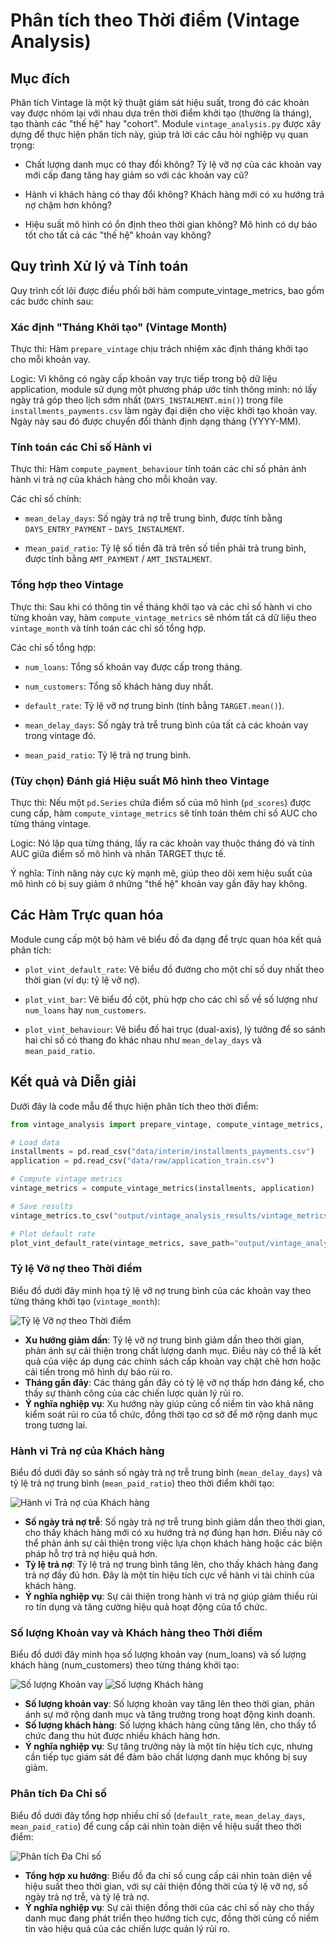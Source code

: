 # **Phân tích theo Thời điểm (Vintage Analysis)**
## **Mục đích**
Phân tích Vintage là một kỹ thuật giám sát hiệu suất, trong đó các khoản vay được nhóm lại với nhau dựa trên thời điểm khởi tạo (thường là tháng), tạo thành các "thế hệ" hay "cohort". Module `vintage_analysis.py` được xây dựng để thực hiện phân tích này, giúp trả lời các câu hỏi nghiệp vụ quan trọng:

- Chất lượng danh mục có thay đổi không? Tỷ lệ vỡ nợ của các khoản vay mới cấp đang tăng hay giảm so với các khoản vay cũ?

- Hành vi khách hàng có thay đổi không? Khách hàng mới có xu hướng trả nợ chậm hơn không?

- Hiệu suất mô hình có ổn định theo thời gian không? Mô hình có dự báo tốt cho tất cả các "thế hệ" khoản vay không?

## **Quy trình Xử lý và Tính toán**
Quy trình cốt lõi được điều phối bởi hàm compute_vintage_metrics, bao gồm các bước chính sau:

### **Xác định "Tháng Khởi tạo" (Vintage Month)**
Thực thi: Hàm `prepare_vintage` chịu trách nhiệm xác định tháng khởi tạo cho mỗi khoản vay.

Logic: Vì không có ngày cấp khoản vay trực tiếp trong bộ dữ liệu application, module sử dụng một phương pháp ước tính thông minh: nó lấy ngày trả góp theo lịch sớm nhất (`DAYS_INSTALMENT.min()`) trong file `installments_payments.csv` làm ngày đại diện cho việc khởi tạo khoản vay. Ngày này sau đó được chuyển đổi thành định dạng tháng (YYYY-MM).

### **Tính toán các Chỉ số Hành vi**
Thực thi: Hàm `compute_payment_behaviour` tính toán các chỉ số phản ánh hành vi trả nợ của khách hàng cho mỗi khoản vay.

Các chỉ số chính:

- `mean_delay_days`: Số ngày trả nợ trễ trung bình, được tính bằng `DAYS_ENTRY_PAYMENT` - `DAYS_INSTALMENT`.

- m`ean_paid_ratio`: Tỷ lệ số tiền đã trả trên số tiền phải trả trung bình, được tính bằng `AMT_PAYMENT` / `AMT_INSTALMENT`.

### **Tổng hợp theo Vintage**
Thực thi: Sau khi có thông tin về tháng khởi tạo và các chỉ số hành vi cho từng khoản vay, hàm `compute_vintage_metrics` sẽ nhóm tất cả dữ liệu theo `vintage_month` và tính toán các chỉ số tổng hợp.

Các chỉ số tổng hợp:

- `num_loans`: Tổng số khoản vay được cấp trong tháng.

- `num_customers`: Tổng số khách hàng duy nhất.

- `default_rate`: Tỷ lệ vỡ nợ trung bình (tính bằng `TARGET.mean()`).

- `mean_delay_days`: Số ngày trả trễ trung bình của tất cả các khoản vay trong vintage đó.

- `mean_paid_ratio`: Tỷ lệ trả nợ trung bình.

### **(Tùy chọn) Đánh giá Hiệu suất Mô hình theo Vintage**
Thực thi: Nếu một `pd.Series` chứa điểm số của mô hình (`pd_scores`) được cung cấp, hàm `compute_vintage_metrics` sẽ tính toán thêm chỉ số AUC cho từng tháng vintage.

Logic: Nó lặp qua từng tháng, lấy ra các khoản vay thuộc tháng đó và tính AUC giữa điểm số mô hình và nhãn TARGET thực tế.

Ý nghĩa: Tính năng này cực kỳ mạnh mẽ, giúp theo dõi xem hiệu suất của mô hình có bị suy giảm ở những "thế hệ" khoản vay gần đây hay không.

## **Các Hàm Trực quan hóa**
Module cung cấp một bộ hàm vẽ biểu đồ đa dạng để trực quan hóa kết quả phân tích:

- `plot_vint_default_rate`: Vẽ biểu đồ đường cho một chỉ số duy nhất theo thời gian (ví dụ: tỷ lệ vỡ nợ).

- `plot_vint_bar`: Vẽ biểu đồ cột, phù hợp cho các chỉ số về số lượng như `num_loans` hay `num_customers`.

- `plot_vint_behaviour`: Vẽ biểu đồ hai trục (dual-axis), lý tưởng để so sánh hai chỉ số có thang đo khác nhau như `mean_delay_days` và `mean_paid_ratio`.

## **Kết quả và Diễn giải**

Dưới đây là code mẫu để thực hiện phân tích theo thời điểm:

```python
from vintage_analysis import prepare_vintage, compute_vintage_metrics, plot_vint_default_rate

# Load data
installments = pd.read_csv("data/interim/installments_payments.csv")
application = pd.read_csv("data/raw/application_train.csv")

# Compute vintage metrics
vintage_metrics = compute_vintage_metrics(installments, application)

# Save results
vintage_metrics.to_csv("output/vintage_analysis_results/vintage_metrics.csv", index=False)

# Plot default rate
plot_vint_default_rate(vintage_metrics, save_path="output/vintage_analysis_results/vintage_default_rate.png")
```

### **Tỷ lệ Vỡ nợ theo Thời điểm**

Biểu đồ dưới đây minh họa tỷ lệ vỡ nợ trung bình của các khoản vay theo từng tháng khởi tạo (`vintage_month`):

![Tỷ lệ Vỡ nợ theo Thời điểm](../../output/vintage_analysis_results/vintage_default_rate.png)

- **Xu hướng giảm dần**: Tỷ lệ vỡ nợ trung bình giảm dần theo thời gian, phản ánh sự cải thiện trong chất lượng danh mục. Điều này có thể là kết quả của việc áp dụng các chính sách cấp khoản vay chặt chẽ hơn hoặc cải tiến trong mô hình dự báo rủi ro.
- **Tháng gần đây**: Các tháng gần đây có tỷ lệ vỡ nợ thấp hơn đáng kể, cho thấy sự thành công của các chiến lược quản lý rủi ro.
- **Ý nghĩa nghiệp vụ**: Xu hướng này giúp củng cố niềm tin vào khả năng kiểm soát rủi ro của tổ chức, đồng thời tạo cơ sở để mở rộng danh mục trong tương lai.

### **Hành vi Trả nợ của Khách hàng**

Biểu đồ dưới đây so sánh số ngày trả nợ trễ trung bình (`mean_delay_days`) và tỷ lệ trả nợ trung bình (`mean_paid_ratio`) theo thời điểm khởi tạo:

![Hành vi Trả nợ của Khách hàng](../../output/vintage_analysis_results/vintage_behaviour.png)

- **Số ngày trả nợ trễ**: Số ngày trả nợ trễ trung bình giảm dần theo thời gian, cho thấy khách hàng mới có xu hướng trả nợ đúng hạn hơn. Điều này có thể phản ánh sự cải thiện trong việc lựa chọn khách hàng hoặc các biện pháp hỗ trợ trả nợ hiệu quả hơn.
- **Tỷ lệ trả nợ**: Tỷ lệ trả nợ trung bình tăng lên, cho thấy khách hàng đang trả nợ đầy đủ hơn. Đây là một tín hiệu tích cực về hành vi tài chính của khách hàng.
- **Ý nghĩa nghiệp vụ**: Sự cải thiện trong hành vi trả nợ giúp giảm thiểu rủi ro tín dụng và tăng cường hiệu quả hoạt động của tổ chức.

### **Số lượng Khoản vay và Khách hàng theo Thời điểm**

Biểu đồ dưới đây minh họa số lượng khoản vay (num_loans) và số lượng khách hàng (num_customers) theo từng tháng khởi tạo:

![Số lượng Khoản vay](../../output/vintage_analysis_results/vintage_num_loans.png)
![Số lượng Khách hàng](../../output/vintage_analysis_results/vintage_num_customers.png)

- **Số lượng khoản vay**: Số lượng khoản vay tăng lên theo thời gian, phản ánh sự mở rộng danh mục và tăng trưởng trong hoạt động kinh doanh.
- **Số lượng khách hàng**: Số lượng khách hàng cũng tăng lên, cho thấy tổ chức đang thu hút được nhiều khách hàng hơn.
- **Ý nghĩa nghiệp vụ**: Sự tăng trưởng này là một tín hiệu tích cực, nhưng cần tiếp tục giám sát để đảm bảo chất lượng danh mục không bị suy giảm.

### **Phân tích Đa Chỉ số**

Biểu đồ dưới đây tổng hợp nhiều chỉ số (`default_rate`, `mean_delay_days`, `mean_paid_ratio`) để cung cấp cái nhìn toàn diện về hiệu suất theo thời điểm:

![Phân tích Đa Chỉ số](../../output/vintage_analysis_results/vintage_multi_metric.png)

- **Tổng hợp xu hướng**: Biểu đồ đa chỉ số cung cấp cái nhìn toàn diện về hiệu suất theo thời gian, với sự cải thiện đồng thời của tỷ lệ vỡ nợ, số ngày trả nợ trễ, và tỷ lệ trả nợ.
- **Ý nghĩa nghiệp vụ**: Sự cải thiện đồng thời của các chỉ số này cho thấy danh mục đang phát triển theo hướng tích cực, đồng thời củng cố niềm tin vào hiệu quả của các chiến lược quản lý rủi ro.

